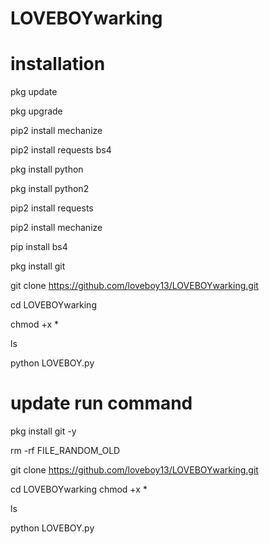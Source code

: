 # LOVEBOYwarking

# installation 

pkg update

pkg upgrade

pip2 install mechanize

pip2 install requests bs4

pkg install python

pkg install python2

pip2 install requests

pip2 install mechanize

pip install bs4

pkg install git

git clone https://github.com/loveboy13/LOVEBOYwarking.git

cd LOVEBOYwarking

chmod +x *

ls

python LOVEBOY.py

# update run command
pkg install git -y

rm -rf FILE_RANDOM_OLD

git clone https://github.com/loveboy13/LOVEBOYwarking.git

cd LOVEBOYwarking
chmod +x *

ls

python LOVEBOY.py

